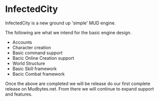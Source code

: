# InfectedCity
InfectedCity is a new ground up 'simple' MUD engine.


The following are what we intend for the basic engine design.

* Accounts
* Character creation
* Basic command support
* Bacic Online Creation support
* World Structure
* Basic Skill framework
* Bacic Combat framework

Once the above are completed we will be release do our first complete release on Mudbytes.net.
From there we will continue to expand support and features.
